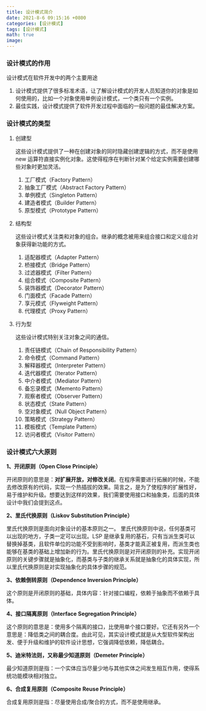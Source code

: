 ```yaml
---
title: 设计模式简介
date: 2021-8-6 09:15:16 +0800
categories: [设计模式]
tags: [设计模式]
math: true
image: 
---
```


### 设计模式的作用

设计模式在软件开发中的两个主要用途

1. 设计模式提供了很多标准术语，让了解设计模式的开发人员知道你的对象是如何使用的，比如一个对象使用单例设计模式，一个类只有一个实例。
2. 最佳实践，设计模式提供了软件开发过程中面临的一般问题的最佳解决方案。

### 设计模式的类型

1. 创建型

   这些设计模式提供了一种在创建对象的同时隐藏创建逻辑的方式，而不是使用 new 运算符直接实例化对象。这使得程序在判断针对某个给定实例需要创建哪些对象时更加灵活。

   1. 工厂模式（Factory Pattern）
   2. 抽象工厂模式（Abstract Factory Pattern）
   3. 单例模式（Singleton Pattern）
   4. 建造者模式（Builder Pattern）
   5. 原型模式（Prototype Pattern）

2. 结构型

   这些设计模式关注类和对象的组合。继承的概念被用来组合接口和定义组合对象获得新功能的方式。

   1. 适配器模式（Adapter Pattern）
   2. 桥接模式（Bridge Pattern）
   3. 过滤器模式（Filter Pattern）
   4. 组合模式（Composite Pattern）
   5. 装饰器模式（Decorator Pattern）
   6. 门面模式（Facade Pattern）
   7. 享元模式（Flyweight Pattern）
   8. 代理模式（Proxy Pattern）

3. 行为型

   这些设计模式特别关注对象之间的通信。

   1. 责任链模式（Chain of Responsibility Pattern）
   2. 命令模式（Command Pattern）
   3. 解释器模式（Interpreter Pattern）
   4. 迭代器模式（Iterator Pattern）
   5. 中介者模式（Mediator Pattern）
   6. 备忘录模式（Memento Pattern）
   7. 观察者模式（Observer Pattern）
   8. 状态模式（State Pattern）
   9. 空对象模式（Null Object Pattern）
   10. 策略模式（Strategy Pattern）
   11. 模板模式（Template Pattern）
   12. 访问者模式（Visitor Pattern）

### 设计模式六大原则

**1、开闭原则（Open Close Principle）**

开闭原则的意思是：**对扩展开放，对修改关闭**。在程序需要进行拓展的时候，不能去修改原有的代码，实现一个热插拔的效果。简言之，是为了使程序的扩展性好，易于维护和升级。想要达到这样的效果，我们需要使用接口和抽象类，后面的具体设计中我们会提到这点。

**2、里氏代换原则（Liskov Substitution Principle）**

里氏代换原则是面向对象设计的基本原则之一。 里氏代换原则中说，任何基类可以出现的地方，子类一定可以出现。LSP 是继承复用的基石，只有当派生类可以替换掉基类，且软件单位的功能不受到影响时，基类才能真正被复用，而派生类也能够在基类的基础上增加新的行为。里氏代换原则是对开闭原则的补充。实现开闭原则的关键步骤就是抽象化，而基类与子类的继承关系就是抽象化的具体实现，所以里氏代换原则是对实现抽象化的具体步骤的规范。

**3、依赖倒转原则（Dependence Inversion Principle）**

这个原则是开闭原则的基础，具体内容：针对接口编程，依赖于抽象而不依赖于具体。

**4、接口隔离原则（Interface Segregation Principle）**

这个原则的意思是：使用多个隔离的接口，比使用单个接口要好。它还有另外一个意思是：降低类之间的耦合度。由此可见，其实设计模式就是从大型软件架构出发、便于升级和维护的软件设计思想，它强调降低依赖，降低耦合。

**5、迪米特法则，又称最少知道原则（Demeter Principle）**

最少知道原则是指：一个实体应当尽量少地与其他实体之间发生相互作用，使得系统功能模块相对独立。

**6、合成复用原则（Composite Reuse Principle）**

合成复用原则是指：尽量使用合成/聚合的方式，而不是使用继承。